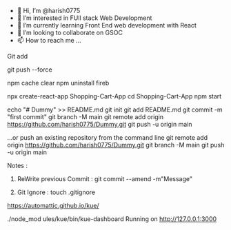 - 👋 Hi, I’m @harish0775
- 👀 I’m interested in FUll stack Web Development
- 🌱 I’m currently learning Front End web development with React
- 💞️ I’m looking to collaborate on GSOC
- 📫 How to reach me ...

<!---
harish0775/harish0775 is a ✨ special ✨ repository because its `README.md` (this file) appears on your GitHub profile.
You can click the Preview link to take a look at your changes.
--->



  Git add


git push --force

npm cache clear
npm uninstall fireb

npx create-react-app Shopping-Cart-App
cd Shopping-Cart-App
npm start


echo "# Dummy" >> README.md
git init
git add README.md
git commit -m "first commit"
git branch -M main
git remote add origin https://github.com/harish0775/Dummy.git
git push -u origin main

…or push an existing repository from the command line
git remote add origin https://github.com/harish0775/Dummy.git
git branch -M main
git push -u origin main






Notes :

1.  ReWrite previous Commit :   git commit --amend -m"Message"

2.  Git Ignore   : touch .gitignore

https://automattic.github.io/kue/

 ./node_mod
ules/kue/bin/kue-dashboard
Running on http://127.0.0.1:3000


